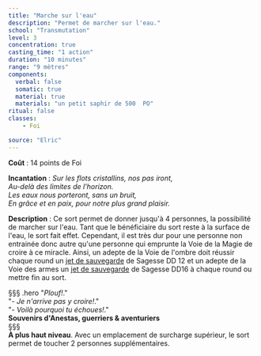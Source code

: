 ```yaml
---
title: "Marche sur l'eau"
description: "Permet de marcher sur l'eau."
school: "Transmutation"
level: 3
concentration: true
casting_time: "1 action"
duration: "10 minutes"
range: "9 mètres"
components:
  verbal: false
  somatic: true
  material: true
  materials: "un petit saphir de 500  PO"
ritual: false
classes:
    - Foi

source: "Elric"
---
```

**Coût** : 14 points de Foi    

**Incantation** : *Sur les flots cristallins, nos pas iront,*   
*Au-delà des limites de l'horizon.*    
*Les eaux nous porteront, sans un bruit,*   
*En grâce et en paix, pour notre plus grand plaisir.*   

**Description** : Ce sort permet de donner jusqu'à 4 personnes, la possibilité de marcher sur l'eau. Tant que le bénéficiaire du sort reste à la surface de l'eau, le sort fait effet. Cependant, il est très dur pour une personne non entrainée donc autre qu'une personne qui emprunte la Voie de la Magie de croire à ce miracle. Ainsi, un adepte de la Voie de l'ombre doit réussir chaque round un [jet de sauvegarde](/utiliser-les-caracteristiques/#jets-de-sauvegarde) de Sagesse DD 12 et un adepte de la Voie des armes un [jet de sauvegarde](/utiliser-les-caracteristiques/#jets-de-sauvegarde) de Sagesse DD16 à chaque round ou mettre fin au sort.  

§§§ .hero
"*Plouf!*."    
"*- Je n'arrive pas y croire!*."  
"*- Voilà pourquoi tu échoues!*."  
**Souvenirs d'Anestas, guerriers & aventuriers**   
§§§   
**À plus haut niveau**. Avec un emplacement de surcharge supérieur, le sort permet de toucher 2 personnes supplémentaires.  

